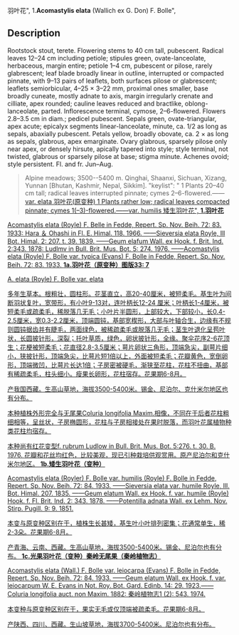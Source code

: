 羽叶花",
1.**Acomastylis elata** (Wallich ex G. Don) F. Bolle",

## Description
Rootstock stout, terete. Flowering stems to 40 cm tall, pubescent. Radical leaves 12–24 cm including petiole; stipules green, ovate-lanceolate, herbaceous, margin entire; petiole 1–4 cm, pubescent or pilose, rarely glabrescent; leaf blade broadly linear in outline, interrupted or compacted pinnate, with 9–13 pairs of leaflets, both surfaces pilose or glabrescent; leaflets semiorbicular, 4–25 × 3–22 mm, proximal ones smaller, base broadly cuneate, mostly adnate to axis, margin irregularly crenate and cilliate, apex rounded; cauline leaves reduced and bractlike, oblong-lanceolate, parted. Inflorescence terminal, cymose, 2–6-flowered. Flowers 2.8–3.5 cm in diam.; pedicel pubescent. Sepals green, ovate-triangular, apex acute; epicalyx segments linear-lanceolate, minute, ca. 1/2 as long as sepals, abaxially pubescent. Petals yellow, broadly obovate, ca. 2 × as long as sepals, glabrous, apex emarginate. Ovary glabrous, sparsely pilose only near apex, or densely hirsute, apically tapered into style; style terminal, not twisted, glabrous or sparsely pilose at base; stigma minute. Achenes ovoid; style persistent. Fl. and fr. Jun–Aug.

> Alpine meadows; 3500--5400 m. Qinghai, Shaanxi, Sichuan, Xizang, Yunnan [Bhutan, Kashmir, Nepal, Sikkim].
  "keylist": "
1 Plants 20–40 cm tall; radical leaves interrupted  pinnate; cymes 2–6-flowered.——<a href='/info/Acomastylis elata var. elata?t=foc'>var. elata 羽叶花(原变种)
1 Plants rather low; radical leaves compacted  pinnate; cymes 1(–3)-flowered.——<a href='/info/Acomastylis elata var. humilis?t=foc'>var. humilis 矮生羽叶花",
**1.羽叶花**

Acomastylis elata (Royle) F. Belle in Fedde, Repert. Sp. Nov. Beih. 72: 83. 1933: Hara ＆ Ohashi in Fl. E. Himal. 118. 1966. ——Sieversia elata Royle, Ill Bot. Himal. 2: 207. t. 39. 1839. ——Geum elafum Wall. ex Hook. f. Brit. Ind. 2:343. 1878: Ludlmv in Bull. Brit. Mus. Bot. 5: 274. 1976. ——Acomastylis elata (Royle) F. Bolle var. typica (Evans) F. Bolle in Fedde, Repert. Sp. Nov. Beih. 72: 83. 1933.
**1a.羽叶花（原变种）图版33: 7**

A. elata (Royle) F. Bolle var. elata

多年生草本。根粗壮，圆柱形。花茎直立，高20-40厘米，被短柔毛。基生叶为间断羽状复叶，宽带形，有小叶9-13对，连叶柄长12-24 厘米；叶柄长1-4厘米，被短柔毛或疏柔毛，稀脱落几无毛；小叶片半圆形，上部较大，下部较小，长0.4-2.5厘米，宽0.3-2.2厘米，顶端圆钝，基部宽楔形，大部与叶轴合生，边缘有不规则圆钝据齿并有睫毛，两面绿色，被稀疏柔毛或脱落几无毛；茎生叶退化呈苞叶状，长圆披针形，深裂；托叶草质，绿色，卵状披针形，全缘。聚伞花序2-6花顶生；花梗被短柔毛；花直径2.8-3.5厘米；萼片卵状三角形，顶端急尖，副萼片细小，狭披针形，顶端急尖，比萼片短1倍以上，外面被短柔毛；花瓣黄色，宽倒卵形，顶端微凹，比萼片长达1倍；子房密被硬毛，渐狭至花柱，花柱不扭曲，基部有稀疏柔毛，柱头细小。瘦果长卵形，花柱宿存。花果期6-8月。

产我国西藏。生高山草地，海拔3500-5400米。锡金、尼泊尔、克什米尔地区也有分布。

本种植株外形完全与无尾果Coluria longifolia Maxim.相像，不同在于后者花柱粗细相等，呈丝状，子房椭圆形，花柱与子房相接处在果时脱落，而羽叶花属植物种类花柱均宿存。

本种尚有红花变型f. rubrum Ludlow in Bull. Brit. Mus. Bot. 5:276. t. 30. B. 1976. 花瓣和花丝均红色，比较美观，现已引种栽培供观赏用。原产尼泊尔和克什米尔地区。
**1b.矮生羽叶花（变种）**

Acomastylis elata (Royler) F. Bolle var. humilis (Royle) F. Bolle in Fedde, Repert. Sp. Nov. Beih. 72: 84. 1933. ——Sieversia elata var. humile Royle, Ill. Bot. Himal. 207. 1835. ——Geum elatum Wall. ex Hook. f. var. humile (Royle) Hook. f. Fl. Brit. Ind. 2: 343. 1878. ——Potentilla adnata Wall. ex Lehm. Nov. Stirp. Pugill. 9: 9. 1851.

本变与原变种区别在于，植株生长甚矮，基生叶小叶排列密集；花通常单生，稀2-3朵。花果期6-8月。

产青海、云南、西藏。生高山草地，海拔3500-5400米。锡金、尼泊尔也有分布。
**1c.光果羽叶花（变种）秦岭无尾果（秦岭植物志）**

Acomastylis elata (Wall.) F. Bolle var. leiocarpa (Evans) F. Bolle in Fedde, Repert. Sp. Nov. Beih. 72: 84. 1933. ——Geum elatum Wall. ex Hook. f. var. leiocarpum W. E. Evans in Not. Roy. Bot. Gard. Edinb. 14: 29. 1923.——Coluria longifolia auct. non Maxim. 1882: 秦岭植物志1 (2): 543. 1974.

本变种与原变种区别在于，果实无毛或仅顶端被疏柔毛。花果期6-8月。

产陕西、四川、西藏。生山坡草地，海拔3700-5400米。尼泊尔也有分布。
